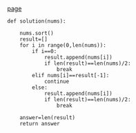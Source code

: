 [page](https://programmers.co.kr/learn/courses/30/lessons/1845)

    def solution(nums):

        nums.sort()
        result=[]
        for i in range(0,len(nums)):
            if i==0:
                result.append(nums[i])
                if len(result)==len(nums)/2:
                    break
            elif nums[i]==result[-1]:
                continue
            else:
                result.append(nums[i])
                if len(result)==len(nums)/2:
                    break

        answer=len(result)
        return answer
